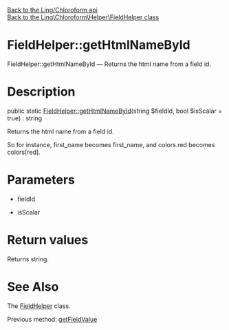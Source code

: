 [Back to the Ling/Chloroform api](https://github.com/lingtalfi/Chloroform/blob/master/doc/api/Ling/Chloroform.md)<br>
[Back to the Ling\Chloroform\Helper\FieldHelper class](https://github.com/lingtalfi/Chloroform/blob/master/doc/api/Ling/Chloroform/Helper/FieldHelper.md)


FieldHelper::getHtmlNameById
================



FieldHelper::getHtmlNameById — Returns the html name from a field id.




Description
================


public static [FieldHelper::getHtmlNameById](https://github.com/lingtalfi/Chloroform/blob/master/doc/api/Ling/Chloroform/Helper/FieldHelper/getHtmlNameById.md)(string $fieldId, bool $isScalar = true) : string




Returns the html name from a field id.

So for instance, first_name becomes first_name,
and colors.red becomes colors[red].




Parameters
================


- fieldId

    

- isScalar

    


Return values
================

Returns string.








See Also
================

The [FieldHelper](https://github.com/lingtalfi/Chloroform/blob/master/doc/api/Ling/Chloroform/Helper/FieldHelper.md) class.

Previous method: [getFieldValue](https://github.com/lingtalfi/Chloroform/blob/master/doc/api/Ling/Chloroform/Helper/FieldHelper/getFieldValue.md)<br>


